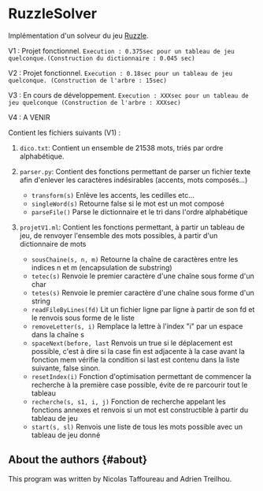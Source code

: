 # RuzzleSolver

Implémentation d'un solveur du jeu [Ruzzle](https://fr.wikipedia.org/wiki/Ruzzle). 

V1 : Projet fonctionnel.
`Execution : 0.375sec pour un tableau de jeu quelconque.(Construction du dictionnaire : 0.045 sec)`

V2 : Projet fonctionnel.
`Execution : 0.18sec pour un tableau de jeu quelconque. (Construction de l'arbre : 15sec)`
      
V3 : En cours de développement. 
`Execution : XXXsec pour un tableau de jeu quelconque (Construction de l'arbre : XXXsec)`

V4 : A VENIR

Contient les fichiers suivants (V1) :

1. `dico.txt`: Contient un ensemble de 21538 mots, triés par ordre alphabétique.

2. `parser.py`: Contient des fonctions permettant de parser un fichier texte afin d'enlever les caractères indésirables (accents, mots composés...)
   - `transform(s)` Enlève les accents, les cedilles etc...
   - `singleWord(s)` Retourne false si le mot est un mot composé
   - `parseFile()` Parse le dictionnaire et le tri dans l'ordre alphabétique
   
3. `projetV1.ml`: Contient les fonctions permettant, à partir un tableau de jeu, de renvoyer l'ensemble des mots possibles, à partir d'un dictionnaire de mots
   - `sousChaine(s, n, m)` Retourne la chaîne de caractères entre les indices n et m (encapsulation de substring)
   - `tetec(s)` Renvoie le premier caractère d'une chaîne sous forme d'un char
   - `tetes(s)` Renvoie le premier caractère d'une chaîne sous forme d'un string
   - `readFileByLines(fd)` Lit un fichier ligne par ligne à partir de son fd et le renvois sous forme de le liste
   - `removeLetter(s, i)` Remplace la lettre à l'index "i" par un espace dans la chaîne s
   - `spaceNext(before, last` Renvois un true si le déplacement est possible, c'est à dire si la case fin est adjacente à la case avant la fonction mem vérifie la condition si last est contenu dans la liste suivante, false sinon.
   - `resetIndex(i)` Fonction d'optimisation permettant de commencer la recherche à la première case possible, évite de re parcourir tout le tableau
   - `recherche(s, s1, i, j)` Fonction de recherche appelant les fonctions annexes et renvois si un mot est constructible à partir du tableau de jeu
   - `start(s, sl)` Renvois une liste de tous les mots possible avec un tableau de jeu donné


About the authors                                                  {#about}
-----------------

This program was written by Nicolas Taffoureau and Adrien Treilhou.
